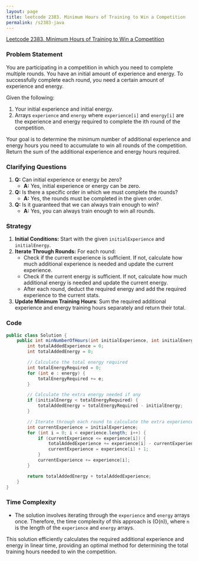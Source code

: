 ```yaml
---
layout: page
title: leetcode 2383. Minimum Hours of Training to Win a Competition
permalink: /s2383-java
---
```

[Leetcode 2383. Minimum Hours of Training to Win a Competition](https://algoadvance.github.io/algoadvance/l2383)
### Problem Statement

You are participating in a competition in which you need to complete multiple rounds. You have an initial amount of experience and energy. To successfully complete each round, you need a certain amount of experience and energy.

Given the following:
1. Your initial experience and initial energy.
2. Arrays `experience` and `energy` where `experience[i]` and `energy[i]` are the experience and energy required to complete the ith round of the competition.

Your goal is to determine the minimum number of additional experience and energy hours you need to accumulate to win all rounds of the competition. Return the sum of the additional experience and energy hours required.

### Clarifying Questions

1. **Q:** Can initial experience or energy be zero?
   - **A:** Yes, initial experience or energy can be zero.
2. **Q:** Is there a specific order in which we must complete the rounds?
   - **A:** Yes, the rounds must be completed in the given order.
3. **Q:** Is it guaranteed that we can always train enough to win?
   - **A:** Yes, you can always train enough to win all rounds.

### Strategy

1. **Initial Conditions:** Start with the given `initialExperience` and `initialEnergy`.
2. **Iterate Through Rounds:** For each round:
   - Check if the current experience is sufficient. If not, calculate how much additional experience is needed and update the current experience.
   - Check if the current energy is sufficient. If not, calculate how much additional energy is needed and update the current energy.
   - After each round, deduct the required energy and add the required experience to the current stats.
3. **Update Minimum Training Hours**: Sum the required additional experience and energy training hours separately and return their total.

### Code

```java
public class Solution {
    public int minNumberOfHours(int initialExperience, int initialEnergy, int[] experience, int[] energy) {
        int totalAddedExperience = 0;
        int totalAddedEnergy = 0;

        // Calculate the total energy required
        int totalEnergyRequired = 0;
        for (int e : energy) {
            totalEnergyRequired += e;
        }

        // Calculate the extra energy needed if any
        if (initialEnergy < totalEnergyRequired) {
            totalAddedEnergy = totalEnergyRequired - initialEnergy;
        }

        // Iterate through each round to calculate the extra experience needed
        int currentExperience = initialExperience;
        for (int i = 0; i < experience.length; i++) {
            if (currentExperience <= experience[i]) {
                totalAddedExperience += experience[i] - currentExperience + 1;
                currentExperience = experience[i] + 1;
            }
            currentExperience += experience[i];
        }

        return totalAddedEnergy + totalAddedExperience;
    }
}
```

### Time Complexity

- The solution involves iterating through the `experience` and `energy` arrays once. Therefore, the time complexity of this approach is \(O(n)\), where `n` is the length of the `experience` and `energy` arrays.

This solution efficiently calculates the required additional experience and energy in linear time, providing an optimal method for determining the total training hours needed to win the competition.